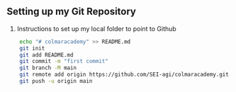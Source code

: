 ## Setting up my Git Repository

1. Instructions to set up my local folder to point to Github

```bash
    echo "# colmaracademy" >> README.md
    git init
    git add README.md
    git commit -m "first commit"
    git branch -M main
    git remote add origin https://github.com/SEI-agi/colmaracademy.git
    git push -u origin main
```
